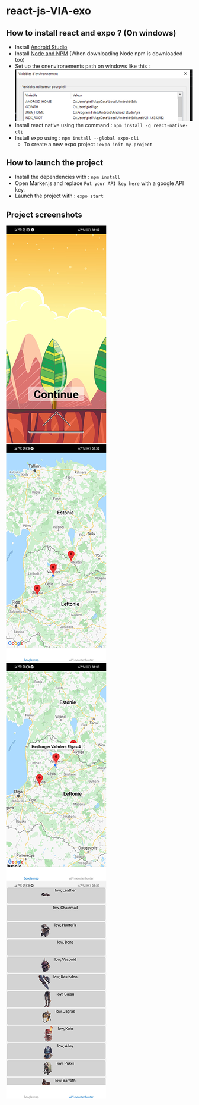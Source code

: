 # react-js-VIA-exo

## How to install react and expo ? (On windows) ##

* Install [Android Studio](https://developer.android.com/studio)
* Install [Node and NPM](https://nodejs.org/en/) (When downloading Node npm is downloaded too)
* Set up the onenvironements path on windows like this :
![Windows environments](/images/wind_env.PNG)
* Install react native using the command : `npm install -g react-native-cli`
* Install expo using : `npm install --global expo-cli`
  * To create a new expo project : `expo init my-project`

## How to launch the project

* Install the dependencies with : `npm install`
* Open Marker.js and replace `Put your API key here` with a google API key.
* Launch the project with : `expo start`

## Project screenshots

![Windows environments](/images/Menu.png)
![Windows environments](/images/Map.png)
![Windows environments](/images/Map_with_pin_selected.png)
![Windows environments](/images/MH_api.png)

